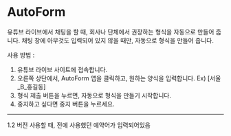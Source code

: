 # AutoForm

유튜브 라이브에서 채팅을 할 때, 회사나 단체에서 권장하는 형식을 자동으로 만들어 줍니다.
채팅 창에 아무것도 입력되어 있지 않을 때만, 자동으로 형식을 만들어 줍니다.

사용 방법 :
1. 유튜브 라이브 사이트에 접속합니다.
2. 오른쪽 상단에서, AutoForm 앱을 클릭하고, 원하는 양식을 입력합니다.
    Ex) [서울_B_홍길동]
3. 형식 제출 버튼을 누르면, 자동으로 형식을 만들기 시작합니다.
4. 중지하고 싶다면 중지 버튼을 누르세요.

------------------------------
1.2 버전
사용할 때, 전에 사용했던 예약어가 입력되어있음